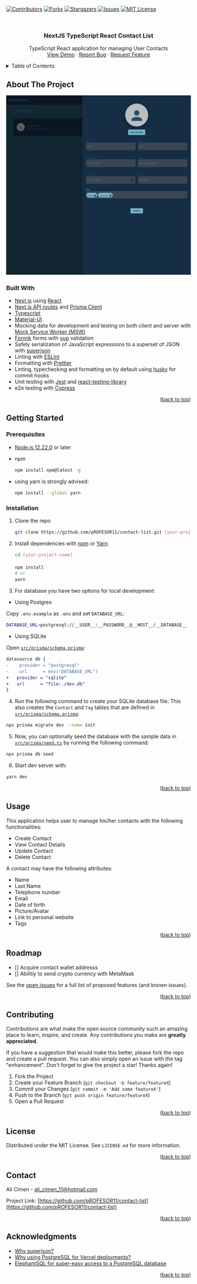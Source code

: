 <div id="top"></div>

[![Contributors][contributors-shield]][contributors-url]
[![Forks][forks-shield]][forks-url]
[![Stargazers][stars-shield]][stars-url]
[![Issues][issues-shield]][issues-url]
[![MIT License][license-shield]][license-url]

<br />
<div align="center">

<h3 align="center">NextJS TypeScript React Contact List</h3>

<p align="center">
  TypeScript React application for managing User Contacts
  <br />
  <a href="https://contact-list-five.vercel.app/">View Demo</a>
  ·
  <a href="https://github.com/pROFESOR11/contact-list/issues">Report Bug</a>
  ·
  <a href="https://github.com/pROFESOR11/contact-list/issues">Request Feature</a>
</p>
</div>



<!-- TABLE OF CONTENTS -->
<details>
  <summary>Table of Contents</summary>
  <ol>
    <li>
      <a href="#about-the-project">About The Project</a>
      <ul>
        <li><a href="#built-with">Built With</a></li>
      </ul>
    </li>
    <li>
      <a href="#getting-started">Getting Started</a>
      <ul>
        <li><a href="#prerequisites">Prerequisites</a></li>
        <li><a href="#installation">Installation</a></li>
      </ul>
    </li>
    <li><a href="#usage">Usage</a></li>
    <li><a href="#roadmap">Roadmap</a></li>
    <li><a href="#contributing">Contributing</a></li>
    <li><a href="#license">License</a></li>
    <li><a href="#contact">Contact</a></li>
    <li><a href="#acknowledgments">Acknowledgments</a></li>
  </ol>
</details>



<!-- ABOUT THE PROJECT -->
## About The Project

[![Product Name Screen Shot][product-screenshot]](https://contact-list-five.vercel.app/)


### Built With

- [Next.js](https://nextjs.org/) using [React](https://reactjs.org/)
- [Next.js API routes](https://nextjs.org/docs/api-routes/introduction) and [Prisma Client](https://www.prisma.io/docs/reference/tools-and-interfaces/prisma-client)
- [Typescript](https://www.typescriptlang.org/)
- [Material-UI](https://v4.mui.com/)
- Mocking data for development and testing on both client and server with [Mock Service Worker (MSW)](https://mswjs.io/)
- [Formik](https://formik.org/) forms with [yup](https://github.com/jquense/yup) validation
- Safely serialization of JavaScript expressions to a superset of JSON with [superjson](https://github.com/blitz-js/superjson)
- Linting with [ESLint](https://eslint.org/)
- Formatting with [Prettier](https://prettier.io/)
- Linting, typechecking and formatting on by default using [husky](https://github.com/typicode/husky) for commit hooks
- Unit testing with [Jest](https://jestjs.io/) and [react-testing-library](https://testing-library.com/docs/react-testing-library/intro)
- e2e testing with [Cypress](https://www.cypress.io/)

<p align="right">(<a href="#top">back to top</a>)</p>



## Getting Started

### Prerequisites

* [Node.js 12.22.0](https://nodejs.org/) or later

* npm
  ```sh
  npm install npm@latest -g
  ```

* using yarn is strongly advised:
  ```sh
  npm install --global yarn
  ```

### Installation

1. Clone the repo
   ```sh
   git clone https://github.com/pROFESOR11/contact-list.git [your-project-name]
   ```
   
2. Install dependencies with [npm](https://docs.npmjs.com/cli/init) or [Yarn](https://yarnpkg.com/lang/en/docs/cli/create/):
   ```sh
   cd [your-project-name]

   npm install
   # or
   yarn
   ```
   
3. For database you have two options for local development:

  - Using Postgres
  
  Copy `.env.example` as `.env` and set `DATABASE_URL`:
  ```sh
DATABASE_URL=postgresql://__USER__:__PASSWORD__@__HOST__/__DATABASE__
```

  - Using SQLite
  
  Open [`src/prisma/schema.prisma`](./src/prisma/schema.prisma):
  ```diff
  datasource db {
-    provider = "postgresql"
-    url      = env("DATABASE_URL")
+   provider = "sqlite"
+   url      = "file:./dev.db"
}
```

4. Run the following command to create your SQLite database file. This also creates the `Contact` and `Tag` tables that are defined in [`src/prisma/schema.prisma`](./src/prisma/schema.prisma):

```sh
npx prisma migrate dev --name init
```

5. Now, you can optionally seed the database with the sample data in [`src/prisma/seed.ts`](./src/prisma/seed.ts) by running the following command:

```sh
npx prisma db seed
```

6. Start dev server with:

```bash
yarn dev
```

<p align="right">(<a href="#top">back to top</a>)</p>

## Usage

This application helps user to manage his/her contacts with the following functionalities:

- Create Contact
- View Contact Details
- Update Contact
- Delete Contact

A contact may have the following attributes:
- Name
- Last Name
- Telephone number
- Email
- Date of birth
- Picture/Avatar
- Link to personal website
- Tags

<p align="right">(<a href="#top">back to top</a>)</p>

## Roadmap

- [] Acquire contact wallet addresss
- [] Abilitiy to send crypto currency with MetaMask

See the [open issues](https://github.com/pROFESOR11/contact-list/issues) for a full list of proposed features (and known issues).

<p align="right">(<a href="#top">back to top</a>)</p>

<!-- CONTRIBUTING -->
## Contributing

Contributions are what make the open source community such an amazing place to learn, inspire, and create. Any contributions you make are **greatly appreciated**.

If you have a suggestion that would make this better, please fork the repo and create a pull request. You can also simply open an issue with the tag "enhancement".
Don't forget to give the project a star! Thanks again!

1. Fork the Project
2. Create your Feature Branch (`git checkout -b feature/featureX`)
3. Commit your Changes (`git commit -m 'Add some featureX'`)
4. Push to the Branch (`git push origin feature/featureX`)
5. Open a Pull Request

<p align="right">(<a href="#top">back to top</a>)</p>



<!-- LICENSE -->
## License

Distributed under the MIT License. See `LICENSE.md` for more information.

<p align="right">(<a href="#top">back to top</a>)</p>

## Contact

Ali Cimen - ali_cimen_11@hotmail.com

Project Link: [https://github.com/pROFESOR11/contact-list](https://github.com/pROFESOR11/contact-list)

<p align="right">(<a href="#top">back to top</a>)</p>

## Acknowledgments

* [Why superjson?](https://github.com/vercel/next.js/issues/13209)
* [Why using PostgreSQL for Vercel deployments?](https://github.com/vercel/vercel/discussions/4556)
* [ElephantSQL for super-easy access to a PostgreSQL database](https://www.elephantsql.com/)

<p align="right">(<a href="#top">back to top</a>)</p>

[contributors-shield]: https://img.shields.io/github/contributors/pROFESOR11/contact-list.svg?style=for-the-badge
[contributors-url]: https://github.com/pROFESOR11/contact-list/graphs/contributors
[forks-shield]: https://img.shields.io/github/forks/pROFESOR11/contact-list.svg?style=for-the-badge
[forks-url]: https://github.com/pROFESOR11/contact-list/network/members
[stars-shield]: https://img.shields.io/github/stars/pROFESOR11/contact-list.svg?style=for-the-badge
[stars-url]: https://github.com/pROFESOR11/contact-list/stargazers
[issues-shield]: https://img.shields.io/github/issues/pROFESOR11/contact-list.svg?style=for-the-badge
[issues-url]: https://github.com/pROFESOR11/contact-list/issues
[license-shield]: https://img.shields.io/github/license/pROFESOR11/contact-list.svg?style=for-the-badge
[license-url]: https://github.com/pROFESOR11/contact-list/blob/master/LICENSE.txt
[product-screenshot]: /contact-list.png
